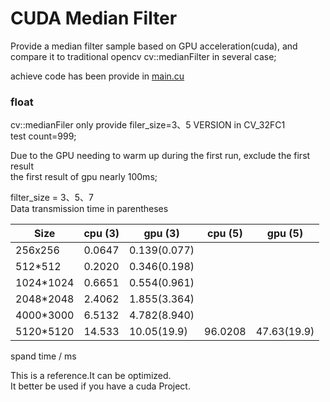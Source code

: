 # CUDA Median Filter
Provide a median filter sample based on GPU acceleration(cuda), and compare it to traditional opencv 
cv::medianFilter in several case;

achieve code has been provide in  [main.cu](main.cu)

### float 
cv::medianFiler only provide filer_size=3、5 VERSION in CV_32FC1     
test count=999;     

Due to the GPU needing to warm up during the first run, exclude the first result        
the first result of gpu nearly 100ms;       

filter_size = 3、5、7     
Data transmission time in parentheses

| Size      | cpu (3) | gpu (3)      | cpu (5) | gpu (5)     |
|-----------|---------|--------------|---------|-------------|
| 256x256   | 0.0647  | 0.139(0.077) |         |             |
| 512*512   | 0.2020  | 0.346(0.198) |         |             |         
| 1024*1024 | 0.6651  | 0.554(0.961) |         |             |
| 2048*2048 | 2.4062  | 1.855(3.364) |         |             |
| 4000*3000 | 6.5132  | 4.782(8.940) |         |             |
| 5120*5120 | 14.533  | 10.05(19.9)  | 96.0208 | 47.63(19.9) |    

spand time / ms

This is a reference.It can be optimized.        
It better be used if you have a cuda Project.

